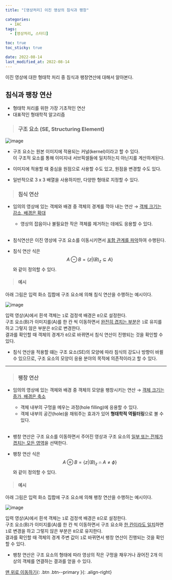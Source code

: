 ```yaml
---
title: "[영상처리] 이진 영상의 침식과 팽창"

categories:
  - IAC
tags:
  - [영상처리, 스터디]

toc: true
toc_sticky: true

date: 2022-08-14
last_modified_at: 2022-08-14
---
```


이진 영상에 대한 형태학 처리 중 침식과 팽창연산에 대해서 알아본다.

## 침식과 팽창 연산

- 형태학 처리를 위한 가장 기초적인 연산
- 대표적인 형태학적 알고리즘

> ### 구조 요소 (SE, Structuring Element)

![image](https://user-images.githubusercontent.com/81313733/184531008-3b05671e-cbe6-4f7b-934d-ce376dc8ad63.png)

- 구조 요소는 원본 이미지에 적용되는 커널(kernel)이라고 할 수 있다.  
  이 구조적 요소를 통해 이미지내 서브픽셀들에 일치하는지 아닌지를 계산하게된다.

- 이미지에 적용할 때 중심을 원점으로 사용할 수도 있고, 원점을 변경할 수도 있다.

- 일반적으로 3 x 3 배열을 사용하지만, 다양한 형태로 지정할 수 있다.

> ### 침식 연산

- 임의의 영상에 있는 객체와 배경 중 객체의 경계를 깍아 내는 연산 &rarr; <u>객체 크기는 감소, 배경은 확대</u>
  - 영상의 잡음이나 불필요한 작은 객체를 제거하는 데에도 응용할 수 있다.
    <br><br>
- 침식연산은 이진 영상에 구조 요소를 이동시키면서 <u>포함 관계를 파악</u>하여 수행된다.

- 침식 연산 식은
  $$
  A ⊖ B = \{ z|(B)_z ⊆ A \}
  $$
  와 같이 정의할 수 있다.

> #### 예시

아래 그림은 입력 화소 집합에 구조 요소에 의해 침식 연산을 수행하는 예시이다.

![image](https://user-images.githubusercontent.com/81313733/184529830-c8ea7e1d-3f07-4554-9ae8-89f5d804878d.png)

입력 영상(A)에서 흰색 객체는 `1`로 검정색 배경은 `0`으로 설정한다.  
구조 요소(B)가 이미지를(A)를 한 칸 씩 이동하면서 <u>완전히 겹치는 부분</u>은 `1`로 유지를 하고 그렇지 않은 부분은 `0`으로 변경한다.  
결과를 확인할 때 객체의 경계가 `0`으로 바뀌면서 침식 연산이 진행되는 것을 확인할 수 있다.

- 침식 연산을 적용할 떄는 구조 요소(SE)의 모양에 따라 침식의 강도나 방향이 바뀔 수 있으므로, 구조 요소의 모양이 응용 분야의 목적에 의존적이라고 할 수 있다.

---

> ### 팽창 연산

- 임의의 영상에 있는 객체와 배경 중 객체의 모양을 팽창시키는 연산 &rarr; <u>객체 크기는 증가, 배경은 축소</u>
  - 객체 내부의 구멍을 메우는 과정(hole filling)에 응용할 수 있다.
  - 객체 내부의 공간(hole)을 채워주는 효과가 있어 **형태학적 역필터링**으로 볼 수 있다.
    <br><br>
- 팽창 연산은 구조 요소를 이동하면서 주어진 영상과 구조 요소의 <u>일부 또는 전체가 겹치는 모든 영역</u>을 선택한다.

- 팽창 연산 식은
  $$
  A ⊕ B = \{ z|(B)_z \cap A ≠ \phi\}
  $$
  와 같이 정의할 수 있다.

> #### 예시

아래 그림은 입력 화소 집합에 구조 요소에 의해 팽창 연산을 수행하는 예시이다.

![image](https://user-images.githubusercontent.com/81313733/184530689-ec4646f7-ddee-4962-b42a-8fbc22ebc336.png)

입력 영상(A)에서 흰색 객체는 `1`로 검정색 배경은 `0`으로 설정한다.  
구조 요소(B)가 이미지를(A)를 한 칸 씩 이동하면서 구조 요소와 <u>한 칸이라도 일치</u>하면 `1`로 변경을 하고 그렇지 않은 부분은 `0`으로 유지한다.  
결과를 확인할 때 객체의 경계 주변 값이 `1`로 바뀌면서 팽창 연산이 진행되는 것을 확인할 수 있다.

- 팽창 연산은 구조 요소의 형태에 따라 영상의 작은 구멍을 채우거나 끊어진 2개 이상의 객체를 연결하는 결과를 얻을 수 있다.
  <br>

[맨 위로 이동하기](#){: .btn .btn--primary }{: .align-right}
